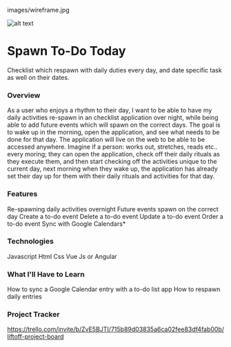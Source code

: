 images/wireframe.jpg

![alt text](http://images/wireframe.jpg)
# Spawn To-Do Today
Checklist which respawn with daily duties every day, and date specific task as well on their dates. 

### Overview
As a user who enjoys a rhythm to their day, I want to be able to have my daily activities re-spawn in an checklist application over night, while being able to add future events which will spawn on the correct days. The goal is to wake up in the morning, open the application, and see what needs to be done for that day. The application will live on the web to be able to be accessed anywhere. Imagine if a person: works out, stretches, reads etc.. every moring; they can open the application, check off their daily rituals as they execute them, and then start checking off the activities unique to the current day, next morning when they wake up, the application has already set their day up for them with their daily rituals and activities for that day. 

### Features
Re-spawning daily activities overnight
Future events spawn on the correct day
Create a to-do event
Delete a to-do event
Update a to-do event
Order a to-do event
Sync with Google Calendars*

### Technologies
Javascript
Html
Css
Vue Js or Angular 

### What I'll Have to Learn
How to sync a Google Calendar entry with a to-do list app
How to respawn daily entries

### Project Tracker
https://trello.com/invite/b/ZvE5BJTI/715b89d03835a6ca02fee83df4fab00b/liftoff-project-board
